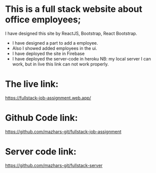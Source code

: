 # This is a full stack website about office employees;

I have designed this site by ReactJS, Bootstrap, React Bootstrap.
* I have designed a part to add a employee. 
* Also I showed added employees in the ui.
* I have deployed the site in Firebase
* I have deployed the server-code in heroku
NB: my local server I can work, but in live this link can not work properly.

# The live link: 

https://fullstack-job-assignment.web.app/

# Github Code link: 
https://github.com/mazhars-git/fullstack-job-assignment

# Server code link:
https://github.com/mazhars-git/fullstack-server

